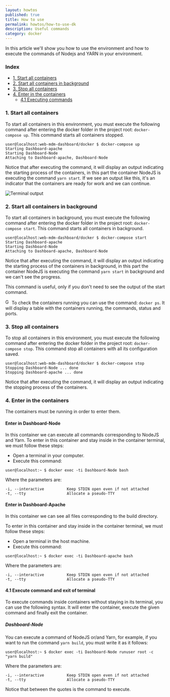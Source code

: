```yaml
---
layout: howtos
published: true
title: How to use
permalink: howtos/how-to-use-dk
description: Useful commands
category: docker
---
```


In this article we'll show you how to use the environment and how to execute the commands of Nodejs and YARN in your environment.

### Index

- [1. Start all containers](#1)
- [2. Start all containers in background](#2)
- [3. Stop all containers](#3)
- [4. Enter in the containers](#4)
  - [4.1 Executing commands](#4.1)

### 1. Start all containers <a name="1"/>

To start all containers in this environment, you must execute the following command after entering the docker folder in the project root: ```docker-compose up```. This command starts all containers stopped.

```console
user@localhost:web-mdm-dashboard/docker $ docker-compose up
Starting Dashboard-apache
Starting Dashboard-Node
Attaching to Dashboard-apache, Dashboard-Node
```

Notice that after executing the command, it will display an output indicating the starting process of the containers, in this part the container NodeJS is executing the command ```yarn start```.
If we see an output like this, it's an indicator that the containers are ready for work and we can continue.

![Terminal output](https://i.imgur.com/4Hme74v.png)

### 2. Start all containers in background <a name="2"/>

To start all containers in background, you must execute the following command after entering the docker folder in the project root: ```docker-compose start```. This command starts all containers in background.

```console
user@localhost:web-mdm-dashboard/docker $ docker-compose start
Starting Dashboard-apache
Starting Dashboard-Node
Attaching to Dashboard-apache, Dashboard-Node
```

Notice that after executing the command, it will display an output indicating the starting process of the containers in background, in this part the container NodeJS is executing the command ```yarn start``` in background and we can't see the progress.

This command is useful, only if you don't need to see the output of the start command.

<img src="{{ '/images/picto-information.png' | absolute_url }}" alt="Good to know:" height="16px"/> To check the containers running you can use the command: ```docker ps```. It will display a table with the containers running, the commands, status and ports.

### 3. Stop all containers <a name="3"/>

To stop all containers in this environment, you must execute the following command after entering the docker folder in the project root: ```docker-compose stop```. This command stop all containers with all its configuration saved.

```console
user@localhost:web-mdm-dashboard/docker $ docker-compose stop
Stopping Dashboard-Node ... done
Stopping Dashboard-apache ... done
```

Notice that after executing the command, it will display an output indicating the stopping process of the containers.

### 4. Enter in the containers <a name="4"/>

The containers must be running in order to enter them.

#### Enter in Dashboard-Node

In this container we can execute all commands corresponding to NodeJS and Yarn. To enter in this container and stay inside in the container terminal, we must follow these steps:

- Open a terminal in your computer.
- Execute this command:

```user@localhost:~ $ docker exec -ti Dashboard-Node bash```

Where the parameters are:

    -i, --interactive          Keep STDIN open even if not attached
    -t, --tty                  Allocate a pseudo-TTY

#### Enter in Dashboard-Apache

In this container we can see all files corresponding to the build directory.

To enter in this container and stay inside in the container terminal, we must follow these steps:

- Open a terminal in the host machine.
- Execute this command:

```user@localhost:~ $ docker exec -ti Dashboard-apache bash```

Where the parameters are:

    -i, --interactive          Keep STDIN open even if not attached
    -t, --tty                  Allocate a pseudo-TTY

#### 4.1 Execute command and exit of terminal <a name="4.1"/>

To execute commands inside containers without staying in its terminal, you can use the following syntax. It will enter the container, execute the given command and finally exit the container.

##### Dashboard-Node

You can execute a command of NodeJS or/and Yarn, for example, if you want to run the command ```yarn build```, you must write it as it follows:

```user@localhost:~ $ docker exec -ti Dashboard-Node runuser root -c "yarn build"```

Where the parameters are:

    -i, --interactive          Keep STDIN open even if not attached
    -t, --tty                  Allocate a pseudo-TTY

Notice that between the quotes is the command to execute.
